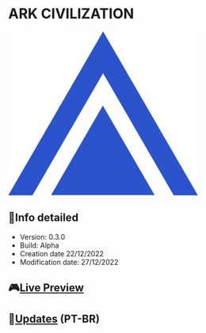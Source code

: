 # ARK CIVILIZATION

![](https://github.com/exgamext/arkcivilization/blob/main/assets/images/ark_civilization_logo.png?raw=true)

## 📄Info detailed
* Version: 0.3.0
* Build: Alpha
* Creation date 22/12/2022
* Modification date: 27/12/2022

## 🎮[**Live Preview**](https://arkcivilization.netlify.app/ "Live Preview")
## 📰[**Updates**](https://ttisoftwares.notion.site/ARK-Civilization-Updates-0ed21a35aa664ae0950f300a1759078e "**Updates**") (PT-BR)